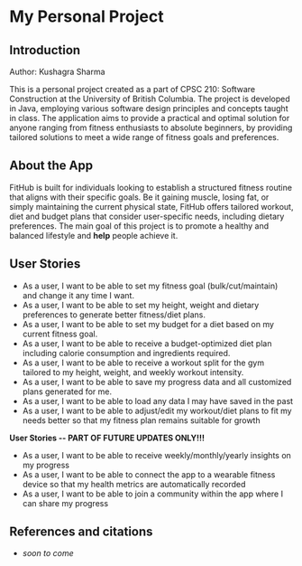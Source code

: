 # My Personal Project

## Introduction

Author: Kushagra Sharma

This is a personal project created as a part of CPSC 210: Software Construction at the University of British Columbia. The project is developed in Java, employing various software design principles and concepts taught in class. The application aims to provide a practical and optimal solution for anyone ranging from fitness enthusiasts to absolute beginners, by providing tailored solutions to meet a wide range of fitness goals and preferences.

## About the App

FitHub is built for individuals looking to establish a structured fitness routine that aligns with their specific goals. Be it gaining muscle, losing fat, or simply maintaining the current physical state, FitHub offers tailored workout, diet and budget plans that consider user-specific needs, including dietary preferences. The main goal of this project is to promote a healthy and balanced lifestyle and **help** people achieve it.

## User Stories
- As a user, I want to be able to set my fitness goal (bulk/cut/maintain) and change it any time I want.
- As a user, I want to be able to set my height, weight and dietary preferences to generate better fitness/diet plans.
- As a user, I want to be able to set my budget for a diet based on my current fitness goal.
- As a user, I want to be able to receive a budget-optimized diet plan including calorie consumption and ingredients required.
- As a user, I want to be able to receive a workout split for the gym tailored to my height, weight, and weekly workout intensity.
- As a user, I want to be able to save my progress data and all customized plans generated for me.
- As a user, I want to be able to load any data I may have saved in the past
- As a user, I want to be able to adjust/edit my workout/diet plans to fit my needs better so that my fitness plan remains suitable for growth

**User Stories -- PART OF FUTURE UPDATES ONLY!!!**
- As a user, I want to be able to receive weekly/monthly/yearly insights on my progress
- As a user, I want to be able to connect the app to a wearable fitness device so that my health metrics are automatically recorded
- As a user, I want to be able to join a community within the app where I can share my progress

## References and citations
- *soon to come*
